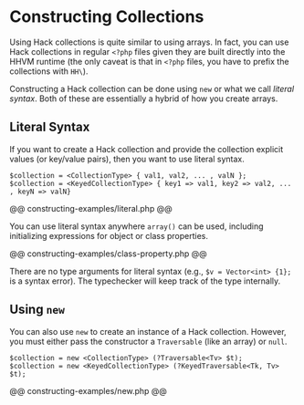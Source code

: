 # Constructing Collections

Using Hack collections is quite similar to using arrays. In fact, you can use Hack collections in regular `<?php` files given they are built directly into the HHVM runtime (the only caveat is that in `<?php` files, you have to prefix the collections with `HH\`). 

Constructing a Hack collection can be done using `new` or what we call *literal syntax*. Both of these are essentially a hybrid of how you create arrays.

## Literal Syntax

If you want to create a Hack collection and provide the collection explicit values (or key/value pairs), then you want to use literal syntax.

```
$collection = <CollectionType> { val1, val2, ... , valN };
$collection = <KeyedCollectionType> { key1 => val1, key2 => val2, ... , keyN => valN}
```

@@ constructing-examples/literal.php @@

You can use literal syntax anywhere `array()` can be used, including initializing expressions for object or class properties.

@@ constructing-examples/class-property.php @@

There are no type arguments for literal syntax (e.g., `$v = Vector<int> {1};` is a syntax error). The typechecker will keep track of the type internally.

## Using `new`

You can also use `new` to create an instance of a Hack collection. However, you must either pass the constructor a `Traversable` (like an array) or `null`.

```
$collection = new <CollectionType> (?Traversable<Tv> $t);
$collection = new <KeyedCollectionType> (?KeyedTraversable<Tk, Tv> $t);
```

@@ constructing-examples/new.php @@
